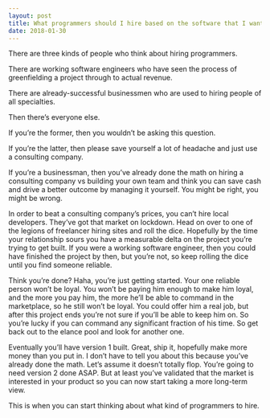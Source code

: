 ```yaml
---
layout: post
title: What programmers should I hire based on the software that I want to do?
date: 2018-01-30
---
```


<p>There are three kinds of people who think about hiring programmers.</p><p>There are working software engineers who have seen the process of greenfielding a project through to actual revenue.</p><p>There are already-successful businessmen who are used to hiring people of all specialties.</p><p>Then there’s everyone else.</p><p>If you’re the former, then you wouldn’t be asking this question.</p><p>If you’re the latter, then please save yourself a lot of headache and just use a consulting company.</p><p>If you’re a businessman, then you’ve already done the math on hiring a consulting company vs building your own team and think you can save cash and drive a better outcome by managing it yourself. You might be right, you might be wrong.</p><p>In order to beat a consulting company’s prices, you can’t hire local developers. They’ve got that market on lockdown. Head on over to one of the legions of freelancer hiring sites and roll the dice. Hopefully by the time your relationship sours you have a measurable delta on the project you’re trying to get built. If you were a working software engineer, then you could have finished the project by then, but you’re not, so keep rolling the dice until you find someone reliable.</p><p>Think you’re done? Haha, you’re just getting started. Your one reliable person won’t be loyal. You won’t be paying him enough to make him loyal, and the more you pay him, the more he’ll be able to command in the marketplace, so he still won’t be loyal. You could offer him a real job, but after this project ends you’re not sure if you’ll be able to keep him on. So you’re lucky if you can command any significant fraction of his time. So get back out to the elance pool and look for another one.</p><p>Eventually you’ll have version 1 built. Great, ship it, hopefully make more money than you put in. I don’t have to tell you about this because you’ve already done the math. Let’s assume it doesn’t totally flop. You’re going to need version 2 done ASAP. But at least you’ve validated that the market is interested in your product so you can now start taking a more long-term view.</p><p>This is when you can start thinking about what kind of programmers to hire.</p>
